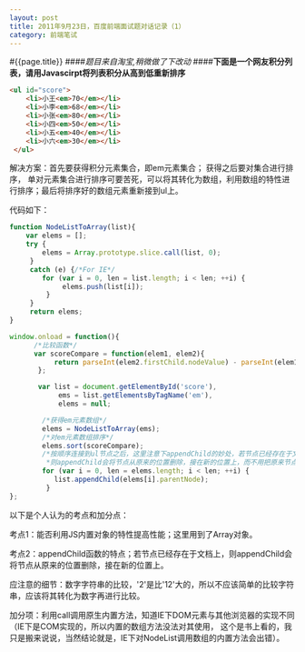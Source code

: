 ```yaml
---
layout: post
title: 2011年9月23日，百度前端面试题对话记录（1）
category: 前端笔试
---
```

#{{page.title}}
####*题目来自淘宝,稍微做了下改动*
####**下面是一个网友积分列表，请用Javascirpt将列表积分从高到低重新排序**
```html
<ul id="score">
 	<li>小王<em>70</em></li>
	<li>小李<em>68</em></li>
	<li>小张<em>80</em></li>
	<li>小四<em>50</em></li>
	<li>小五<em>40</em></li>
	<li>小六<em>30</em></li>
 </ul>
```
解决方案：首先要获得积分元素集合，即em元素集合； 获得之后要对集合进行排序，
单对元素集合进行排序可要苦死，可以将其转化为数组，利用数组的特性进行排序；最后将排序好的数组元素重新接到ul上。

代码如下：
```javascript
function NodeListToArray(list){
    var elems = [];
    try {
        elems = Array.prototype.slice.call(list, 0);
     }
     catch (e) {/*For IE*/
        for (var i = 0, len = list.length; i < len; ++i) {
             elems.push(list[i]);
         }
     }
     return elems;
}

window.onload = function(){
      /*比较函数*/
      var scoreCompare = function(elem1, elem2){
           return parseInt(elem2.firstChild.nodeValue) - parseInt(elem1.firstChild.nodeValue);
       };

       var list = document.getElementById('score'),
			ems = list.getElementsByTagName('em'),
			elems = null;

        /*获得em元素数组*/
        elems = NodeListToArray(ems);
        /*对em元素数组排序*/
        elems.sort(scoreCompare);
        /*按顺序连接到ul节点之后，这里注意下appendChild的妙处，若节点已经存在于文档上，
         *则appendChild会将节点从原来的位置删除，接在新的位置上，而不用把原来节点复制，移除，再添加*/
        for (var i = 0, len = elems.length; i < len; ++i) {
           list.appendChild(elems[i].parentNode);
         }
};
```
以下是个人认为的考点和加分点：

考点1：能否利用JS内置对象的特性提高性能；这里用到了Array对象。

考点2：appendChild函数的特点；若节点已经存在于文档上，则appendChild会将节点从原来的位置删除，接在新的位置上。

应注意的细节：数字字符串的比较，'2'是比'12'大的，所以不应该简单的比较字符串，应该将其转化为数字再进行比较。

加分项：利用call调用原生内置方法，知道IE下DOM元素与其他浏览器的实现不同
（IE下是COM实现的，所以内置的数组方法没法对其使用，
这个是书上看的，我只是搬来说说，当然结论就是，IE下对NodeList调用数组的内置方法会出错）。